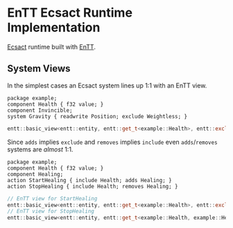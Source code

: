 # EnTT Ecsact Runtime Implementation

[Ecsact](https://ecsact.dev) runtime built with [EnTT](https://github.com/skypjack/entt).

## System Views

In the simplest cases an Ecsact system lines up 1:1 with an EnTT view.

```ecsact
package example;
component Health { f32 value; }
component Invincible;
system Gravity { readwrite Position; exclude Weightless; }
```

```cpp
entt::basic_view<entt::entity, entt::get_t<example::Health>, entt::exclude_t<example::Invincible>>
```

Since `adds` implies `exclude` and `removes` implies `include` even `adds`/`removes` systems are _almost_ 1:1.

```ecsact
package example;
component Health { f32 value; }
component Healing;
action StartHealing { include Health; adds Healing; }
action StopHealing { include Health; removes Healing; }
```

```cpp
// EnTT view for StartHealing
entt::basic_view<entt::entity, entt::get_t<example::Health>, entt::exclude_t<example::Healing>>
// EnTT view for StopHealing
entt::basic_view<entt::entity, entt::get_t<example::Health, example::Healing>, entt::exclude_t<>>
```
